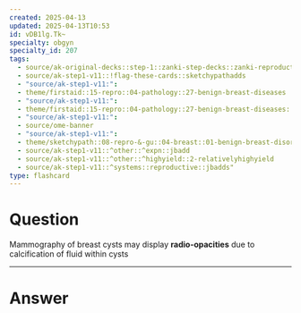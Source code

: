 ```yaml
---
created: 2025-04-13
updated: 2025-04-13T10:53
id: vDB1lg.Tk~
specialty: obgyn
specialty_id: 207
tags:
  - source/ak-original-decks::step-1::zanki-step-decks::zanki-reproductive::reproductive-pathology
  - source/ak-step1-v11::!flag-these-cards::sketchypathadds
  - "source/ak-step1-v11:": 
  - theme/firstaid::15-repro::04-pathology::27-benign-breast-diseases
  - "source/ak-step1-v11:": 
  - theme/firstaid::15-repro::04-pathology::27-benign-breast-diseases::benign-tumors::breast-cyst
  - "source/ak-step1-v11:": 
  - source/ome-banner
  - "source/ak-step1-v11:": 
  - theme/sketchypath::08-repro-&-gu::04-breast::01-benign-breast-disorders
  - source/ak-step1-v11::^other::^expn::jbadd
  - source/ak-step1-v11::^other::^highyield::2-relativelyhighyield
  - source/ak-step1-v11::^systems::reproductive::jbadds"
type: flashcard
---
```


# Question
Mammography of breast cysts may display **radio-opacities** due to calcification of fluid within cysts

---

# Answer
